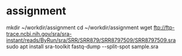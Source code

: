 # assignment
mkdir ~/workdir/assignment
cd ~/workdir/assignment
wget ftp://ftp-trace.ncbi.nih.gov/sra/sra-instant/reads/ByRun/sra/SRR/SRR879/SRR8797509/SRR8797509.sra  
 sudo apt install sra-toolkit
fastq-dump --split-spot sample.sra 
